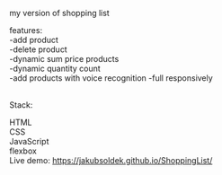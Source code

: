my version of shopping list <br>

features: <br>
-add product <br>
-delete product <br>
-dynamic sum price products <br>
-dynamic quantity count <br>
-add products with voice recognition 
-full responsively <br> <br>


Stack:<br>

HTML<br>
CSS<br>
JavaScript<br>
flexbox<br>
Live demo: https://jakubsoldek.github.io/ShoppingList/
